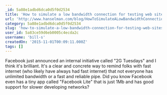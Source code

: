 ```yaml
---
_id: 5a88e1adbd6dca0d5f0d2534
title: 'How to simulate a low bandwidth connection for testing web sites and applications'
url: 'http://www.hanselman.com/blog/HowToSimulateALowBandwidthConnectionForTestingWebSitesAndApplications.aspx'
category: 5a88e1adbd6dca0d5f0d2534
slug: 'how-to-simulate-a-low-bandwidth-connection-for-testing-web-sites-and-applications'
user_id: 5a83ce59d6eb0005c4ecda2c
username: 'bill-s'
createdOn: '2015-11-01T00:09:11.000Z'
tags: []
---
```


Facebook just announced an internal initiative called "2G Tuesdays" and I think it's brilliant. It's a clear and concrete way to remind folks with fast internet (who likely have always had fast internet) that not everyone has unlimited bandwidth or a fast and reliable pipe. Did you know Facebook even has a tiny app called "Facebook Lite" that is just 1Mb and has good support for slower developing networks?
